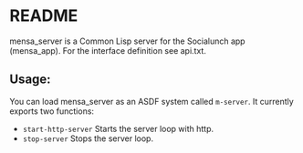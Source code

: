 README
======

mensa_server is a Common Lisp server for the Socialunch app (mensa_app).
For the interface definition see api.txt.

Usage:
------

You can load mensa_server as an ASDF system called `m-server`.
It currently exports two functions:

* `start-http-server`
  Starts the server loop with http.
* `stop-server`
  Stops the server loop.